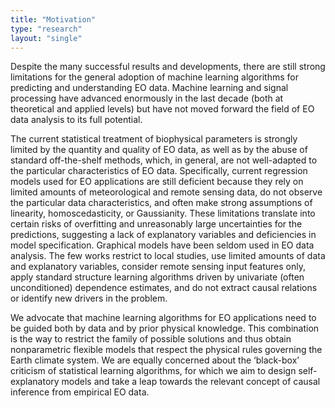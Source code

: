```yaml
---
title: "Motivation"
type: "research"
layout: "single"
---
```


Despite the many successful results and developments, there are still strong limitations for the general adoption of machine learning algorithms for predicting and understanding EO data. Machine learning and signal processing have advanced enormously in the last decade (both at theoretical and applied levels) but have not moved forward the field of EO data analysis to its full potential.

The current statistical treatment of biophysical parameters is strongly limited by the quantity and quality of EO data, as well as by the abuse of standard off-the-shelf methods, which, in general, are not well-adapted to the particular characteristics of EO data. Specifically, current regression models used for EO applications are still deficient because they rely on limited amounts of meteorological and remote sensing data, do not observe the particular data characteristics, and often make strong assumptions of linearity, homoscedasticity, or Gaussianity. These limitations translate into certain risks of overfitting and unreasonably large uncertainties for the predictions, suggesting a lack of explanatory variables and deficiencies in model specification. Graphical models have been seldom used in EO data analysis. The few works restrict to local studies, use limited amounts of data and explanatory variables, consider remote sensing input features only, apply standard structure learning algorithms driven by univariate (often unconditioned) dependence estimates, and do not extract causal relations or identify new drivers in the problem.

We advocate that machine learning algorithms for EO applications need to be guided both by data and by prior physical knowledge. This combination is the way to restrict the family of possible solutions and thus obtain nonparametric flexible models that respect the physical rules governing the Earth climate system. We are equally concerned about the ‘black-box’ criticism of statistical learning algorithms, for which we aim to design self-explanatory models and take a leap towards the relevant concept of causal inference from empirical EO data.